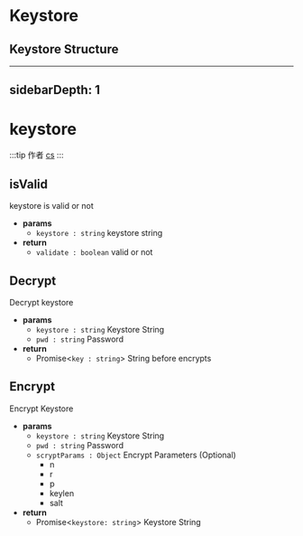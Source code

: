 # Keystore

## Keystore Structure
---
sidebarDepth: 1
---

# keystore

:::tip 作者
[cs](https://github.com/lovelycs)
:::

## isValid 
keystore is valid or not

- **params**
  - `keystore : string` keystore string
- **return**
  - `validate : boolean` valid or not

## Decrypt
Decrypt keystore

- **params**
  - `keystore : string` Keystore String
  - `pwd : string` Password
- **return**
  - Promise<`key : string`> String before encrypts

## Encrypt
Encrypt Keystore

- **params**
  - `keystore : string` Keystore String
  - `pwd : string` Password
  - `scryptParams : Object` Encrypt Parameters (Optional)
    - n
    - r
    - p
    - keylen
    - salt
- **return**
  - Promise<`keystore: string`> Keystore String
